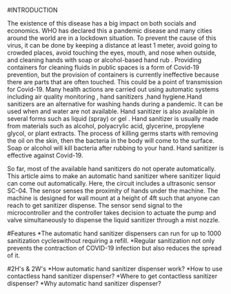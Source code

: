 #INTRODUCTION

The existence of this disease has a big impact on both socials and
economics. WHO has declared this a pandemic disease and many cities
around the world are in a lockdown situation. To prevent the cause
of this virus, it can be done by keeping a distance at least 1
meter, avoid going to crowded places, avoid touching the eyes,
mouth, and nose when outside, and cleaning hands with soap or
alcohol-based hand rub . Providing containers for cleaning
fluids in public spaces is a form of Covid-19 prevention, but the
provision of containers is currently ineffective because there are
parts that are often touched. This could be a point of transmission
for Covid-19. Many health actions are carried out using automatic
systems including air quality monitoring , hand sanitizers
,hand hygiene.Hand sanitizers are an alternative for
washing hands during a pandemic. It can be used when and water are
not available. Hand sanitizer is also available in several forms
such as liquid (spray) or gel . Hand sanitizer is usually made
from materials such as alcohol, polyacrylic acid, glycerine,
propylene glycol, or plant extracts. The process of killing
germs starts with removing the oil on the skin, then the bacteria
in the body will come to the surface. Soap or alcohol will kill
bacteria after rubbing to your hand. Hand sanitizer is effective
against Covid-19.

So far, most of the available hand sanitizers do not operate
automatically. This article aims to make an automatic hand
sanitizer where sanitizer liquid can come out automatically. Here,
the circuit includes a ultrasonic sensor SC-04. The sensor senses
the proximity of hands under the machine. The machine is designed
for wall mount at a height of 4ft such that anyone can reach to get
sanitizer dispense. The sensor send signal to the microcontroller
and the controller takes decision to actuate the pump and valve
simultaneously to dispense the liquid sanitizer through a mist
nozzle.

#Features 
*The automatic hand sanitizer dispensers can run for up to 1000 sanitization cycleswithout requiring a refill.
*Regular sanitization not only prevents the contraction of COVID-19 infection but also reduces the spread of it.

#2H's & 2W's
*How automatic hand sanitizer dispenser work?
*How to use contactless hand sanitizer dispenser?
*Where to get contactless sanitizer dispenser?
*Why automatic hand sanitizer dispenser?

